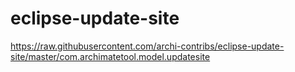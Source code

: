 eclipse-update-site
===================

https://raw.githubusercontent.com/archi-contribs/eclipse-update-site/master/com.archimatetool.model.updatesite
